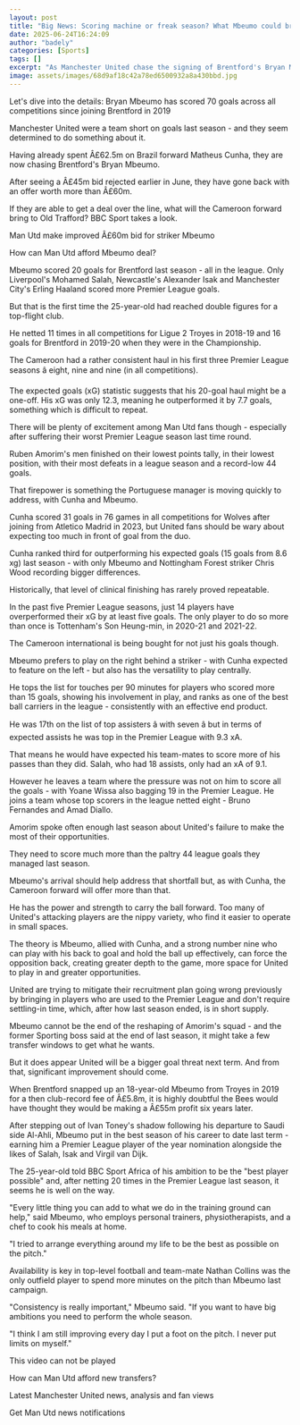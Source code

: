 ```yaml
---
layout: post
title: "Big News: Scoring machine or freak season? What Mbeumo could bring to Man Utd"
date: 2025-06-24T16:24:09
author: "badely"
categories: [Sports]
tags: []
excerpt: "As Manchester United chase the signing of Brentford's Bryan Mbeumo, BBC Sport looks at what he could bring to Old Trafford."
image: assets/images/68d9af18c42a78ed6500932a8a430bbd.jpg
---
```


Let's dive into the details: Bryan Mbeumo has scored 70 goals across all competitions since joining Brentford in 2019

Manchester United were a team short on goals last season - and they seem determined to do something about it.

Having already spent Â£62.5m on Brazil forward Matheus Cunha, they are now chasing Brentford's Bryan Mbeumo.

After seeing a Â£45m bid rejected earlier in June, they have gone back with an offer worth more than Â£60m.

If they are able to get a deal over the line, what will the Cameroon forward bring to Old Trafford? BBC Sport takes a look.

Man Utd make improved Â£60m bid for striker Mbeumo

How can Man Utd afford Mbeumo deal?

Mbeumo scored 20 goals for Brentford last season - all  in the league. Only Liverpool's Mohamed Salah, Newcastle's Alexander Isak and Manchester City's Erling Haaland scored more Premier League goals.

But that is the first time the 25-year-old had reached double figures for a top-flight club.

He netted 11 times in all competitions for Ligue 2 Troyes in 2018-19 and 16 goals for Brentford in 2019-20 when they were in the Championship.

The Cameroon had a rather consistent haul in his first three Premier League seasons â eight, nine and nine (in all competitions).

The expected goals (xG) statistic suggests that his 20-goal haul might be a one-off. His xG was only 12.3, meaning he outperformed it by 7.7 goals, something which is difficult to repeat.

There will be plenty of excitement among Man Utd fans though - especially after suffering their worst Premier League season last time round.

Ruben Amorim's men finished on their lowest points tally, in their lowest position, with their most defeats in a league season and a record-low 44 goals.

That firepower is something the Portuguese manager is moving quickly to address, with Cunha and Mbeumo.

Cunha scored 31 goals in 76 games in all competitions for Wolves after joining from Atletico Madrid in 2023, but United fans should be wary about expecting too much in front of goal from the duo.

Cunha ranked third for outperforming his expected goals (15 goals from 8.6 xg) last season - with only Mbeumo and Nottingham Forest striker Chris Wood recording bigger differences.

Historically, that level of clinical finishing has rarely proved repeatable.

In the past five Premier League seasons, just 14 players have overperformed their xG by at least five goals. The only player to do so more than once is Tottenham's Son Heung-min, in 2020-21 and 2021-22.

The Cameroon international is being bought for not just his goals though. 

Mbeumo prefers to play on the right behind a striker - with Cunha expected to feature on the left - but also has the versatility to play centrally.

He tops the list for touches per 90 minutes for players who scored more than 15 goals, showing his involvement in play, and ranks as one of the best ball carriers in the league - consistently with an effective end product.

He was 17th on the list of top assisters â with seven â but in terms of expected assists he was top in the Premier League with 9.3 xA. 

That means he would have expected his team-mates to score more of his passes than they did. Salah, who had 18 assists, only had an xA of 9.1.

However he leaves a team where the pressure was not on him to score all the goals - with Yoane Wissa also bagging 19 in the Premier League. He joins a team whose top scorers in the league netted eight - Bruno Fernandes and Amad Diallo.

Amorim spoke often enough last season about United's failure to make the most of their opportunities.

They need to score much more than the paltry 44 league goals they managed last season.

Mbeumo's arrival should help address that shortfall but, as with Cunha, the Cameroon forward will offer more than that.

He has the power and strength to carry the ball forward. Too many of United's attacking players are the nippy variety, who find it easier to operate in small spaces.

The theory is Mbeumo, allied with Cunha, and a strong number nine who can play with his back to goal and hold the ball up effectively, can force the opposition back, creating greater depth to the game, more space for United to play in and greater opportunities.

United are trying to mitigate their recruitment plan going wrong previously by bringing in players who are used to the Premier League and don't require settling-in time, which, after how last season ended, is in short supply.

Mbeumo cannot be the end of the reshaping of Amorim's squad - and the former Sporting boss said at the end of last season, it might take a few transfer windows to get what he wants.

But it does appear United will be a bigger goal threat next term. And from that, significant improvement should come.

When Brentford snapped up an 18-year-old Mbeumo from Troyes in 2019 for a then club-record fee of Â£5.8m, it is highly doubtful the Bees would have thought they would be making a Â£55m profit six years later.

After stepping out of Ivan Toney's shadow following his departure to Saudi side Al-Ahli, Mbeumo put in the best season of his career to date last term - earning him a Premier League player of the year nomination alongside the likes of Salah, Isak and Virgil van Dijk.

The 25-year-old told BBC Sport Africa of his ambition to be the "best player possible" and, after netting 20 times in the Premier League last season, it seems he is well on the way.

"Every little thing you can add to what we do in the training ground can help," said Mbeumo, who employs personal trainers, physiotherapists, and a chef to cook his meals at home.

"I tried to arrange everything around my life to be the best as possible on the pitch."

Availability is key in top-level football and team-mate Nathan Collins was the only outfield player to spend more minutes on the pitch than Mbeumo last campaign.

"Consistency is really important," Mbeumo said. "If you want to have big ambitions you need to perform the whole season.

"I think I am still improving every day I put a foot on the pitch. I never put limits on myself."

This video can not be played

How can Man Utd afford new transfers?

Latest Manchester United news, analysis and fan views

Get Man Utd news notifications

